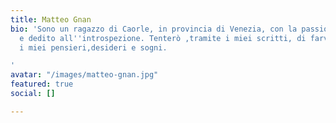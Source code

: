 ```yaml
---
title: Matteo Gnan
bio: 'Sono un ragazzo di Caorle, in provincia di Venezia, con la passione per la scrittura
  e dedito all''introspezione. Tenterò ,tramite i miei scritti, di farvi assaporare
  i miei pensieri,desideri e sogni.

'
avatar: "/images/matteo-gnan.jpg"
featured: true
social: []

---
```


